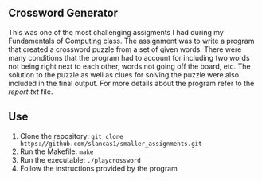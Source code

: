 ## Crossword Generator

This was one of the most challenging assigments I had during my Fundamentals of Computing class. The assignment was to write a program that created a crossword puzzle from a set of given words. There were many conditions that the program had to account for including two words not being right next to each other, words not going off the board, etc. The solution to the puzzle as well as clues for solving the puzzle were also included in the final output. For more details about the program refer to the *report.txt* file. 

## Use 

1. Clone the repository: `git clone https://github.com/slancas1/smaller_assignments.git`
2. Run the Makefile: `make`
3. Run the executable: `./playcrossword`
4. Follow the instructions provided by the program 
